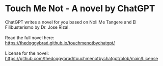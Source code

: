 # Touch Me Not - A novel by ChatGPT
ChatGPT writes a novel for you based on Noli Me Tangere and El Filibusterismo by Dr. Jose Rizal.
<br>
<br>
Read the full novel here: https://thedoggybrad.github.io/touchmenotbychatgpt/
<br>
<br>
License for the novel: https://github.com/thedoggybrad/touchmenotbychatgpt/blob/main/License

